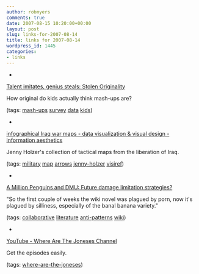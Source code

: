 ```yaml
---
author: robmyers
comments: true
date: 2007-08-15 10:20:00+00:00
layout: post
slug: links-for-2007-08-14
title: links for 2007-08-14
wordpress_id: 1445
categories:
- links
---
```


  

  *   


[Talent imitates, genius steals: Stolen Originality](http://farisyakob.typepad.com/blog/2007/08/stolen-original.html)

  


How original do kids actually think mash-ups are?

  


(tags: [mash-ups](http://del.icio.us/robmyers/mash-ups) [survey](http://del.icio.us/robmyers/survey) [data](http://del.icio.us/robmyers/data) [kids](http://del.icio.us/robmyers/kids))

  

  

  *   


[infographical Iraq war maps - data visualization & visual design - information aesthetics](http://infosthetics.com/archives/2007/08/jenny_holzer_tactical_iraq_war_maps.html)

  


Jenny Holzer's collection of tactical maps from the liberation of Iraq.

  


(tags: [military](http://del.icio.us/robmyers/military) [map](http://del.icio.us/robmyers/map) [arrows](http://del.icio.us/robmyers/arrows) [jenny-holzer](http://del.icio.us/robmyers/jenny-holzer) [visiref](http://del.icio.us/robmyers/visiref))

  

  

  *   


[A Million Penguins and DMU: Future damage limitation strategies?](http://amillionpenguinsanddmu.blogspot.com/2007/02/future-damage-limitation-strategies.html)

  


"So the first couple of weeks the wiki novel was plagued by porn, now it's plagued by silliness, especially of the banal banana variety."

  


(tags: [collaborative](http://del.icio.us/robmyers/collaborative) [literature](http://del.icio.us/robmyers/literature) [anti-patterns](http://del.icio.us/robmyers/anti-patterns) [wiki](http://del.icio.us/robmyers/wiki))

  

  

  *   


[YouTube - Where Are The Joneses Channel](http://www.youtube.com/user/wherearethejoneses)

  


Get the episodes easily.

  


(tags: [where-are-the-joneses](http://del.icio.us/robmyers/where-are-the-joneses))

  

  
  


